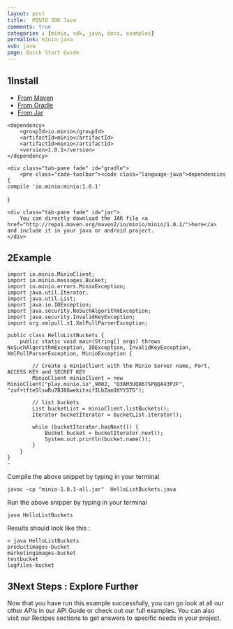```yaml
---
layout: post
title:  MINIO SDK Java
comments: true
categories : [minio, sdk, java, docs, examples]
permalink: minio-java
sub: java 
page: Quick Start Guide
---
```

 
## <span>1</span>Install

<ul class="d-tabs list-unstyled list-inline">
    <li class="active"><a href="#maven" data-toggle="tab">From Maven</a></li>
    <li><a href="#gradle" data-toggle="tab">From Gradle</a></li>
    <li><a href="#jar" data-toggle="tab">From Jar</a></li>
</ul>

<div class="tab-content">
    <div class="tab-pane active fade in" id="maven">
        <pre class="code-toolbar"><code class="language-markup">&lt;dependency&gt;
    &lt;groupId&gt;io.minio&lt;/groupId&gt;
    &lt;artifactId&gt;minio&lt;/artifactId&gt;
    &lt;artifactId&gt;minio&lt;/artifactId&gt;
    &lt;version&gt;1.0.1&lt;/version&gt;
&lt;/dependency&gt;</code></pre>
    </div>
    
    <div class="tab-pane fade" id="gradle">
        <pre class="code-toolbar"><code class="language-java">dependencies {
    compile 'io.minio:minio:1.0.1'
}</code></pre>     
    </div>
    
    <div class="tab-pane fade" id="jar">
        You can directly download the JAR file <a href="http://repo1.maven.org/maven2/io/minio/minio/1.0.1/">here</a> and include it in your java or android project.	 
    </div>
</div>
 
						 
## <span>2</span>Example

<pre class="code-toolbar m-b-10"><code class="language-java">import io.minio.MinioClient;
import io.minio.messages.Bucket;
import io.minio.errors.MinioException;
import java.util.Iterator;
import java.util.List;
import java.io.IOException;
import java.security.NoSuchAlgorithmException;
import java.security.InvalidKeyException;
import org.xmlpull.v1.XmlPullParserException;

public class HelloListBuckets {
    public static void main(String[] args) throws NoSuchAlgorithmException, IOException, InvalidKeyException,  XmlPullParserException, MinioException {

        // Create a minioClient with the Minio Server name, Port, ACCESS KEY and SECRET KEY
        MinioClient minioClient = new MinioClient("play.minio.io",9002, "Q3AM3UQ867SPQQA43P2F", "zuf+tfteSlswRu7BJ86wekitnifILbZam1KYY3TG");

        // list buckets
        List<Bucket> bucketList = minioClient.listBuckets();
        Iterator<Bucket> bucketIterator = bucketList.iterator();

        while (bucketIterator.hasNext()) {
            Bucket bucket = bucketIterator.next();
            System.out.println(bucket.name());
        }
    }
}
~</code></pre>
	  
Compile the above snippet by typing in your terminal 
	  
<pre class="code-toolbar m-b-10"><code class="language-java">javac -cp "minio-1.0.1-all.jar"  HelloListBuckets.java</code></pre>

Run the above snipper by typing in your terminal 

<pre class="code-toolbar m-b-10"><code class="language-java">java HelloListBuckets</code></pre>
	 
Results should look like this :
			
<pre class="code-toolbar m-b-10"><code class="language-java">&lt; java HelloListBuckets
productimages-bucket
marketingimages-bucket
testbucket
logfiles-bucket</code></pre>
				 
		 

## <span>3</span>Next Steps : Explore Further

Now that you have run this example successfully, you can go look at all our other APIs in our API Guide or check out our full examples. You can also visit our Recipes sections to get answers to specific needs in your project. 